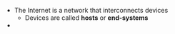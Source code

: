 - The Internet is a network that interconnects devices
  - Devices are called **hosts** or **end-systems**
-
